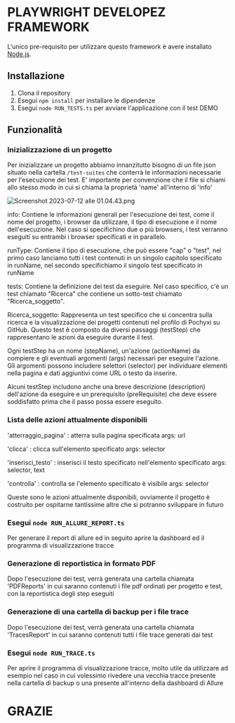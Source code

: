 # PLAYWRIGHT DEVELOPEZ FRAMEWORK

L'unico pre-requisito per utilizzare questo framework è avere installato [Node.js](https://nodejs.org/it/).

## Installazione

1. Clona il repository
2. Esegui `npm install` per installare le dipendenze
3. Esegui `node RUN_TESTS.ts` per avviare l'applicazione con il test DEMO

## Funzionalità

### Inizializzazione di un progetto

Per inizializzare un progetto abbiamo innanzitutto bisogno di un file json situato nella cartella
`/test-suites` che conterrà le informazioni necessarie per l'esecuzione dei test. E' importante per convenzione che il file si chiami allo stesso modo in cui si chiama la proprietà 'name' all'interno di 'info'

![Screenshot 2023-07-12 alle 01.04.43.png](..%2F..%2F..%2F..%2F..%2Fvar%2Ffolders%2F0j%2Fs_0ld8095rgg0s3zzl8w_rwr0000gn%2FT%2FTemporaryItems%2FNSIRD_screencaptureui_uNMhXu%2FScreenshot%202023-07-12%20alle%2001.04.43.png)

info: Contiene le informazioni generali per l'esecuzione dei test, come il nome del progetto, i browser da utilizzare, il tipo di esecuzione e il nome dell'esecuzione.
Nel caso si specifichino due o più browsers, i test verranno eseguiti su entrambi i browser specificati e in parallelo.

runType: Contiene il tipo di esecuzione, che può essere "cap" o "test", nel primo caso lanciamo tutti i test contenuti in un singolo capitolo specificato in runName, nel secondo specifichiamo il singolo test specificato in runName

tests: Contiene la definizione dei test da eseguire. Nel caso specifico, c'è un test chiamato "Ricerca" che contiene un sotto-test chiamato "Ricerca_soggetto".

Ricerca_soggetto: Rappresenta un test specifico che si concentra sulla ricerca e la visualizzazione dei progetti contenuti nel profilo di Pochyxi su GitHub. Questo test è composto da diversi passaggi (testStep) che rappresentano le azioni da eseguire durante il test.

Ogni testStep ha un nome (stepName), un'azione (actionName) da compiere e gli eventuali argomenti (args) necessari per eseguire l'azione. Gli argomenti possono includere selettori (selector) per individuare elementi nella pagina e dati aggiuntivi come URL o testo da inserire.

Alcuni testStep includono anche una breve descrizione (description) dell'azione da eseguire e un prerequisito (preRequisite) che deve essere soddisfatto prima che il passo possa essere eseguito.

### Lista delle azioni attualmente disponibili

'atterraggio_pagina' : atterra sulla pagina specificata
args: url

'clicca' : clicca sull'elemento specificato
args: selector

'inserisci_testo' : inserisci il testo specificato nell'elemento specificato
args: selector, text

'controlla' : controlla se l'elemento specificato è visibile
args: selector

Queste sono le azioni attualmente disponibili, ovviamente il progetto è costruito per ospitarne tantissime altre che si potranno sviluppare in futuro

### Esegui `node RUN_ALLURE_REPORT.ts`
Per generare il report di allure ed in seguito aprire la dashboard ed il programma di visualizzazione tracce

### Generazione di reportistica in formato PDF
Dopo l'esecuzione dei test, verrà generata una cartella chiamata 'PDFReports' in cui saranno contenuti i file pdf ordinati per progetto e test, con la reportistica degli step eseguiti

### Generazione di una cartella di backup per i file trace
Dopo l'esecuzione dei test, verrà generata una cartella chiamata 'TracesReport' in cui saranno contenuti tutti i file trace generati dai test

### Esegui `node RUN_TRACE.ts`
Per aprire il programma di visualizzazione tracce, molto utile da utilizzare ad esempio nel caso in cui volessimo rivedere una vecchia tracce presente nella cartella di backup o una presente all'interno della dashboard di Allure

# GRAZIE